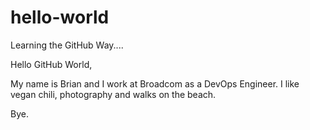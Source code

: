 # hello-world
Learning the GitHub Way....

Hello GitHub World,

My name is Brian and I work at Broadcom as a DevOps Engineer.
I like vegan chili, photography and walks on the beach.

Bye.
